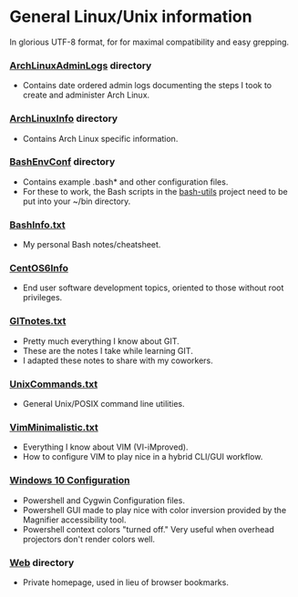 # General Linux/Unix information

In glorious UTF-8 format, for for maximal compatibility and easy grepping.

### [ArchLinuxAdminLogs](ArchLinuxAdminLogs/) directory
* Contains date ordered admin logs documenting the steps I took to
  create and administer Arch Linux.

### [ArchLinuxInfo](ArchLinuxInfo/) directory
* Contains Arch Linux specific information.

### [BashEnvConf](BashEnvConf/) directory
* Contains example .bash* and other configuration files.
* For these to work, the Bash scripts in the [bash-utils](../bash-utils/)
  project need to be put into your ~/bin directory.

### [BashInfo.txt](BashInfo.txt)
* My personal Bash notes/cheatsheet.

### [CentOS6Info](CentOS6Info)
* End user software development topics, oriented to those without
  root privileges.

### [GITnotes.txt](GITnotes)
* Pretty much everything I know about GIT.
* These are the notes I take while learning GIT.
* I adapted these notes to share with my coworkers.

### [UnixCommands.txt](UnixCommands.txt)
* General Unix/POSIX command line utilities.

### [VimMinimalistic.txt](VimMinimalistic.txt)
* Everything I know about VIM (VI-iMproved).
* How to configure VIM to play nice in a hybrid CLI/GUI workflow.

### [Windows 10 Configuration](Windows10Info)
* Powershell and Cygwin Configuration files.
* Powershell GUI made to play nice with color inversion
  provided by the Magnifier accessibility tool.
* Powershell context colors "turned off."  Very useful when overhead
  projectors don't render colors well.

### [Web](Web) directory
* Private homepage, used in lieu of browser bookmarks.
